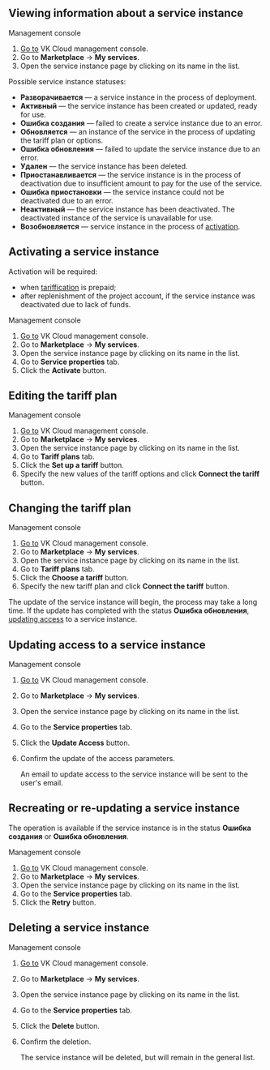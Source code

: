 ## Viewing information about a service instance

<tabs>
<tablist>
<tab>Management console</tab>
</tablist>
<tabpanel>

1. [Go to](https://msk.cloud.vk.com/app/en) VK Cloud management console.
1. Go to **Marketplace** → **My services**.
1. Open the service instance page by clicking on its name in the list.

</tabpanel>
</tabs>

Possible service instance statuses:

- **Разворачивается** — a service instance in the process of deployment.
- **Активный** — the service instance has been created or updated, ready for use.
- **Ошибка создания** — failed to create a service instance due to an error.
- **Обновляется** — an instance of the service in the process of updating the tariff plan or options.
- **Ошибка обновления** — failed to update the service instance due to an error.
- **Удален** — the service instance has been deleted.
- **Приостанавливается** — the service instance is in the process of deactivation due to insufficient amount to pay for the use of the service.
- **Ошибка приостановки** — the service instance could not be deactivated due to an error.
- **Неактивный** — the service instance has been deactivated. The deactivated instance of the service is unavailable for use.
- **Возобновляется** — service instance in the process of [activation](#activating_a_service_instance).

## Activating a service instance

Activation will be required:

- when [tariffication](../../tariffication) is prepaid;
- after replenishment of the project account, if the service instance was deactivated due to lack of funds.

<tabs>
<tablist>
<tab>Management console</tab>
</tablist>
<tabpanel>

1. [Go to](https://msk.cloud.vk.com/app/en) VK Cloud management console.
1. Go to **Marketplace** → **My services**.
1. Open the service instance page by clicking on its name in the list.
1. Go to **Service properties** tab.
1. Click the **Activate** button.

</tabpanel>
</tabs>

## Editing the tariff plan

<tabs>
<tablist>
<tab>Management console</tab>
</tablist>
<tabpanel>

1. [Go to](https://msk.cloud.vk.com/app/en) VK Cloud management console.
1. Go to **Marketplace** → **My services**.
1. Open the service instance page by clicking on its name in the list.
1. Go to **Tariff plans** tab.
1. Click the **Set up a tariff** button.
1. Specify the new values of the tariff options and click **Connect the tariff** button.

</tabpanel>
</tabs>

## Changing the tariff plan

<tabs>
<tablist>
<tab>Management console</tab>
</tablist>
<tabpanel>

1. [Go to](https://msk.cloud.vk.com/app/en) VK Cloud management console.
1. Go to **Marketplace** → **My services**.
1. Open the service instance page by clicking on its name in the list.
1. Go to **Tariff plans** tab.
1. Click the **Choose a tariff** button.
1. Specify the new tariff plan and click **Connect the tariff** button.

</tabpanel>
</tabs>

The update of the service instance will begin, the process may take a long time. If the update has completed with the status **Ошибка обновления**, [updating access](#updating_access_to_a_service_instance) to a service instance.

## Updating access to a service instance

<tabs>
<tablist>
<tab>Management console</tab>
</tablist>
<tabpanel>

1. [Go to](https://msk.cloud.vk.com/app/en) VK Cloud management console.
1. Go to **Marketplace** → **My services**.
1. Open the service instance page by clicking on its name in the list.
1. Go to the **Service properties** tab.
1. Click the **Update Access** button.
1. Confirm the update of the access parameters.

   An email to update access to the service instance will be sent to the user's email.

</tabpanel>
</tabs>

## Recreating or re-updating a service instance

The operation is available if the service instance is in the status **Ошибка создания** or **Ошибка обновления**.

<tabs>
<tablist>
<tab>Management console</tab>
</tablist>
<tabpanel>

1. [Go to](https://msk.cloud.vk.com/app/en) VK Cloud management console.
1. Go to **Marketplace** → **My services**.
1. Open the service instance page by clicking on its name in the list.
1. Go to the **Service properties** tab.
1. Click the **Retry** button.

</tabpanel>
</tabs>

## Deleting a service instance

<tabs>
<tablist>
<tab>Management console</tab>
</tablist>
<tabpanel>

1. [Go to](https://msk.cloud.vk.com/app/en) VK Cloud management console.
1. Go to **Marketplace** → **My services**.
1. Open the service instance page by clicking on its name in the list.
1. Go to the **Service properties** tab.
1. Click the **Delete** button.
1. Confirm the deletion.

   The service instance will be deleted, but will remain in the general list.

</tabpanel>
</tabs>
